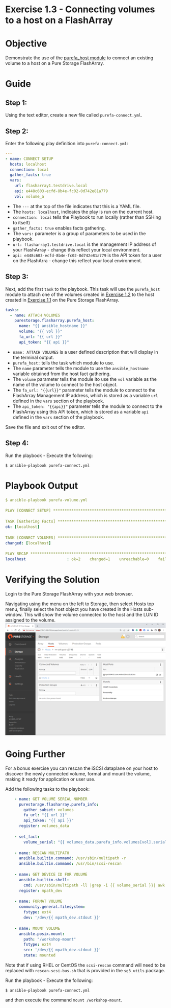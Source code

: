 # Exercise 1.3 - Connecting volumes to a host on a FlashArray

# Objective

Demonstrate the use of the [purefa_host module](https://docs.ansible.com/ansible/latest/collections/purestorage/flasharray/purefa_host_module.html) to connect an existing volume to a host on a Pure Storage FlashArray.

# Guide

## Step 1:

Using the text editor, create a new file called `purefa-connect.yml`.

## Step 2:

Enter the following play definition into `purefa-connect.yml`:

```yaml
---
- name: CONNECT SETUP
  hosts: localhost
  connection: local
  gather_facts: true
  vars:
    url: flasharray1.testdrive.local
    api: e448c603-ecfd-8b4e-fc02-0d742e81a779
    vol: volume_a
```

- The `---` at the top of the file indicates that this is a YAML file.
- The `hosts: localhost`, indicates the play is run on the current host.
- `connection: local` tells the Playbook to run locally (rather than SSHing to itself)
- `gather_facts: true` enables facts gathering.
- The `vars:` parameter is a group of parameters to be used in the playbook.
- `url: flasharray1.testdrive.local` is the management IP address of your FlashArray - change this reflect your local environment.
- `api: e448c603-ecfd-8b4e-fc02-0d742e81a779` is the API token for a user on the FlashArra - change this reflect your local environment.

## Step 3:

Next, add the first `task` to the playbook. This task will use the `purefa_host` module to attach one of the volumes created in [Exercise 1.2](../1.2-add-volumes) to the host created in [Exercise 1.1](../1.1-add-host) on the Pure Storage FlashArray.

```yaml
tasks:
  - name: ATTACH VOLUMES
    purestorage.flasharray.purefa_host:
      name: "{{ ansible_hostname }}"
      volume: "{{ vol }}"
      fa_url: "{{ url }}"
      api_token: "{{ api }}"
```

- `name: ATTACH VOLUMES` is a user defined description that will display in the terminal output.
- `purefa_host:` tells the task which module to use.
- The `name` parameter tells the module to use the `ansible_hostname` variable obtained from the host fact gathering.
- The `volume` parameter tells the module ito use the `vol` variable as the name of the volume to connect to the host object.
- The `fa_url: "{{url}}"` parameter tells the module to connect to the FlashArray Management IP address, which is stored as a variable `url` defined in the `vars` section of the playbook.
- The `api_token: "{{api}}"` parameter tells the module to connect to the FlashArray using this API token, which is stored as a variable `api` defined in the `vars` section of the playbook.

Save the file and exit out of the editor.

## Step 4:

Run the playbook - Execute the following:

```
$ ansible-playbook purefa-connect.yml
```

# Playbook Output

```yaml
$ ansible-playbook purefa-volume.yml

PLAY [CONNECT SETUP] ****************************************************************************************************

TASK [Gathering Facts] **************************************************************************************************
ok: [localhost]

TASK [CONNECT VOLUMES] **************************************************************************************************
changed: [localhost]

PLAY RECAP **************************************************************************************************************
localhost                  : ok=2    changed=1    unreachable=0    failed=0    skipped=0    rescued=0    ignored=0
```

# Verifying the Solution

Login to the Pure Storage FlashArray with your web browser.

Navigating using the menu on the left to Storage, then select Hosts top menu, finally select the host object you have created in the Hosts sub-window. This will show the volume connected to the host and the LUN ID assigned to the volume.![connections](connections.png)

# Going Further

For a bonus exercise you can rescan the iSCSI dataplane on your host to discover the newly connected volume, format and mount the volume, making it ready for application or user use.

Add the following tasks to the playbook:

```yaml
    - name: GET VOLUME SERIAL NUMBER
      purestorage.flasharray.purefa_info:
        gather_subset: volumes
        fa_url: "{{ url }}"
        api_token: "{{ api }}"
      register: volumes_data

    - set_fact:
        volume_serial: "{{ volumes_data.purefa_info.volumes[vol].serial }}"

    - name: RESCAN MULTIPATH
      ansible.builtin.command: /usr/sbin/multipath -r
      ansible.builtin.command: /usr/bin/scsi-rescan

    - name: GET DEVICE ID FOR VOLUME
      ansible.builtin.shell:
        cmd: /usr/sbin/multipath -ll |grep -i {{ volume_serial }}| awk '{print $2}'
      register: mpath_dev

    - name: FORMAT VOLUME
      community.general.filesystem:
        fstype: ext4
        dev: '/dev/{{ mpath_dev.stdout }}'

    - name: MOUNT VOLUME
      ansible.posix.mount:
        path: "/workshop-mount"
        fstype: ext4
        src: '/dev/{{ mpath_dev.stdout }}'
        state: mounted
```

Note that if using RHEL or CentOS the `scsi-rescan` command will need to be replaced with `rescan-scsi-bus.sh` that is provided in the `sg3_utils` package.

Run the playbook - Execute the following:

```
$ ansible-playbook purefa-connect.yml
```

and then execute the command `mount /workshop-mount`.
